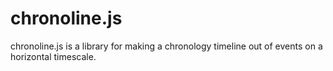 chronoline.js
=============

chronoline.js is a library for making a chronology timeline out of events on a horizontal timescale.